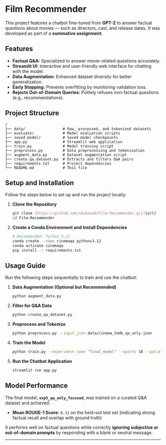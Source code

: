 # Film Recommender

This project features a chatbot fine-tuned from **GPT-2** to answer factual questions about movies — such as directors, cast, and release dates. It was developed as part of a **summative assignment**.

## Features

* **Factual Q&A:** Specialized to answer movie-related questions accurately.
* **Streamlit UI:** Interactive and user-friendly web interface for chatting with the model.
* **Data Augmentation:** Enhanced dataset diversity for better generalization.
* **Early Stopping:** Prevents overfitting by monitoring validation loss.
* **Rejects Out-of-Domain Queries:** Politely refuses non-factual questions (e.g., recommendations).

## Project Structure

```
/
├── data/                 # Raw, processed, and tokenized datasets
├── evaluate/             # Model evaluation scripts
├── saved_model/          # Saved model checkpoints
├── app.py                # Streamlit web application
├── train.py              # Model training script
├── preprocess.py         # Data preprocessing and tokenization
├── augment_data.py       # Dataset augmentation script
├── create_qa_dataset.py  # Extracts and filters Q&A pairs
├── requirements.txt      # Project dependencies
└── README.md             # This file
```

## Setup and Installation

Follow the steps below to set up and run the project locally:

1. **Clone the Repository**

   ```bash
   git clone [https://github.com/nkubana0/Film-Recommender.git](url)
   cd Film-Recommender
   ```

2. **Create a Conda Environment and Install Dependencies**

   ```bash
   # Recommended: Python 3.12
   conda create --name cinemaqa python=3.12
   conda activate cinemaqa
   pip install -r requirements.txt
   ```

## Usage Guide

Run the following steps sequentially to train and use the chatbot:

1. **Data Augmentation (Optional but Recommended)**

   ```bash
   python augment_data.py
   ```

2. **Filter for Q&A Data**

   ```bash
   python create_qa_dataset.py
   ```

3. **Preprocess and Tokenize**

   ```bash
   python preprocess.py --input_json data/cinema_tmdb_qa_only.json
   ```

4. **Train the Model**

   ```bash
   python train.py --experiment_name "final_model" --epochs 10 --patience 2
   ```

5. **Run the Chatbot Application**

   ```bash
   streamlit run app.py
   ```

## Model Performance

The final model, **`exp5_qa_only_focused`**, was trained on a curated Q&A dataset and achieved:

* **Mean ROUGE-1 Score:** `0.31` on the held-out test set
  (indicating strong factual recall and overlap with ground truth)

It performs well on factual questions while correctly **ignoring subjective or out-of-domain prompts** by responding with a blank or neutral message.

---
